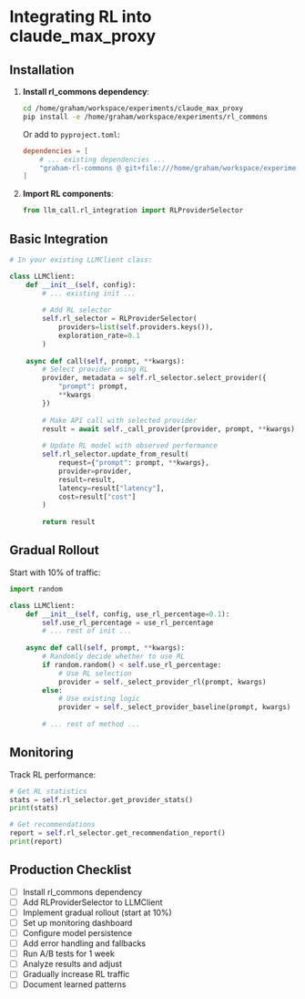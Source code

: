 # Integrating RL into claude_max_proxy

## Installation

1. **Install rl_commons dependency**:
   ```bash
   cd /home/graham/workspace/experiments/claude_max_proxy
   pip install -e /home/graham/workspace/experiments/rl_commons
   ```

   Or add to `pyproject.toml`:
   ```toml
   dependencies = [
       # ... existing dependencies ...
       "graham-rl-commons @ git+file:///home/graham/workspace/experiments/rl_commons",
   ]
   ```

2. **Import RL components**:
   ```python
   from llm_call.rl_integration import RLProviderSelector
   ```

## Basic Integration

```python
# In your existing LLMClient class:

class LLMClient:
    def __init__(self, config):
        # ... existing init ...
        
        # Add RL selector
        self.rl_selector = RLProviderSelector(
            providers=list(self.providers.keys()),
            exploration_rate=0.1
        )
    
    async def call(self, prompt, **kwargs):
        # Select provider using RL
        provider, metadata = self.rl_selector.select_provider({
            "prompt": prompt,
            **kwargs
        })
        
        # Make API call with selected provider
        result = await self._call_provider(provider, prompt, **kwargs)
        
        # Update RL model with observed performance
        self.rl_selector.update_from_result(
            request={"prompt": prompt, **kwargs},
            provider=provider,
            result=result,
            latency=result["latency"],
            cost=result["cost"]
        )
        
        return result
```

## Gradual Rollout

Start with 10% of traffic:

```python
import random

class LLMClient:
    def __init__(self, config, use_rl_percentage=0.1):
        self.use_rl_percentage = use_rl_percentage
        # ... rest of init ...
    
    async def call(self, prompt, **kwargs):
        # Randomly decide whether to use RL
        if random.random() < self.use_rl_percentage:
            # Use RL selection
            provider = self._select_provider_rl(prompt, kwargs)
        else:
            # Use existing logic
            provider = self._select_provider_baseline(prompt, kwargs)
        
        # ... rest of method ...
```

## Monitoring

Track RL performance:

```python
# Get RL statistics
stats = self.rl_selector.get_provider_stats()
print(stats)

# Get recommendations
report = self.rl_selector.get_recommendation_report()
print(report)
```

## Production Checklist

- [ ] Install rl_commons dependency
- [ ] Add RLProviderSelector to LLMClient
- [ ] Implement gradual rollout (start at 10%)
- [ ] Set up monitoring dashboard
- [ ] Configure model persistence
- [ ] Add error handling and fallbacks
- [ ] Run A/B tests for 1 week
- [ ] Analyze results and adjust
- [ ] Gradually increase RL traffic
- [ ] Document learned patterns
